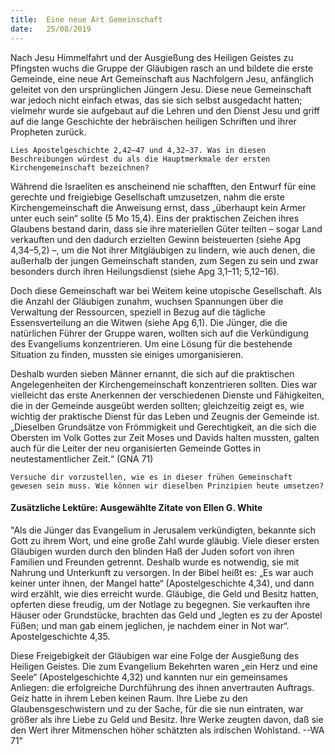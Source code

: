 ```yaml
---
title:  Eine neue Art Gemeinschaft
date:   25/08/2019
---
```


Nach Jesu Himmelfahrt und der Ausgießung des Heiligen Geistes zu Pfingsten wuchs die Gruppe der Gläubigen rasch an und bildete die erste Gemeinde, eine neue Art Gemeinschaft aus Nachfolgern Jesu, anfänglich geleitet von den ursprünglichen Jüngern Jesu. Diese neue Gemeinschaft war jedoch nicht einfach etwas, das sie sich selbst ausgedacht hatten; vielmehr wurde sie aufgebaut auf die Lehren und den Dienst Jesu und griff auf die lange Geschichte der hebräischen heiligen Schriften und ihrer Propheten zurück.

`Lies Apostelgeschichte 2,42–47 und 4,32–37. Was in diesen Beschreibungen würdest du als die Hauptmerkmale der ersten Kirchengemeinschaft bezeichnen?`

Während die Israeliten es anscheinend nie schafften, den Entwurf für eine gerechte und freigiebige Gesellschaft umzusetzen, nahm die erste Kirchengemeinschaft die Anweisung ernst, dass „überhaupt kein Armer unter euch sein“ sollte (5 Mo 15,4). Eins der praktischen Zeichen ihres Glaubens bestand darin, dass sie ihre materiellen Güter teilten – sogar Land verkauften und den dadurch erzielten Gewinn beisteuerten (siehe Apg 4,34–5,2) –, um die Not ihrer Mitgläubigen zu lindern, wie auch denen, die außerhalb der jungen Gemeinschaft standen, zum Segen zu sein und zwar besonders durch ihren Heilungsdienst (siehe Apg 3,1–11; 5,12–16).

Doch diese Gemeinschaft war bei Weitem keine utopische Gesellschaft. Als die Anzahl der Gläubigen zunahm, wuchsen Spannungen über die Verwaltung der Ressourcen, speziell in Bezug auf die tägliche Essensverteilung an die Witwen (siehe Apg 6,1). Die Jünger, die die natürlichen Führer der Gruppe waren, wollten sich auf die Verkündigung des Evangeliums konzentrieren. Um eine Lösung für die bestehende Situation zu finden, mussten sie einiges umorganisieren.

Deshalb wurden sieben Männer ernannt, die sich auf die praktischen Angelegenheiten der Kirchengemeinschaft konzentrieren sollten. Dies war vielleicht das erste Anerkennen der verschiedenen Dienste und Fähigkeiten, die in der Gemeinde ausgeübt werden sollten; gleichzeitig zeigt es, wie wichtig der praktische Dienst für das Leben und Zeugnis der Gemeinde ist. „Dieselben Grundsätze von Frömmigkeit und Gerechtigkeit, an die sich die Obersten im Volk Gottes zur Zeit Moses und Davids halten mussten, galten auch für die Leiter der neu organisierten Gemeinde Gottes in neutestamentlicher Zeit.“ (GNA 71)

`Versuche dir vorzustellen, wie es in dieser frühen Gemeinschaft gewesen sein muss. Wie können wir dieselben Prinzipien heute umsetzen?`

#### Zusätzliche Lektüre: Ausgewählte Zitate von Ellen G. White

"Als die Jünger das Evangelium in Jerusalem verkündigten, bekannte sich Gott zu ihrem Wort, und eine große Zahl wurde gläubig. Viele dieser ersten Gläubigen wurden durch den blinden Haß der Juden sofort von ihren Familien und Freunden getrennt. Deshalb wurde es notwendig, sie mit Nahrung und Unterkunft zu versorgen. In der Bibel heißt es: „Es war auch keiner unter ihnen, der Mangel hatte“ (Apostelgeschichte 4,34), und dann wird erzählt, wie dies erreicht wurde. Gläubige, die Geld und Besitz hatten, opferten diese freudig, um der Notlage zu begegnen. Sie verkauften ihre Häuser oder Grundstücke, brachten das Geld und „legten es zu der Apostel Füßen; und man gab einem jeglichen, je nachdem einer in Not war“. Apostelgeschichte 4,35. 

Diese Freigebigkeit der Gläubigen war eine Folge der Ausgießung des Heiligen Geistes. Die zum Evangelium Bekehrten waren „ein Herz und eine Seele“ (Apostelgeschichte 4,32) und kannten nur ein gemeinsames Anliegen: die erfolgreiche Durchführung des ihnen anvertrauten Auftrags. Geiz hatte in ihrem Leben keinen Raum. Ihre Liebe zu den Glaubensgeschwistern und zu der Sache, für die sie nun eintraten, war größer als ihre Liebe zu Geld und Besitz. Ihre Werke zeugten davon, daß sie den Wert ihrer Mitmenschen höher schätzten als irdischen Wohlstand. --WA 71"